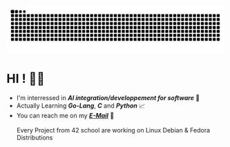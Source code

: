 
<picture>
  <source media="(prefers-color-scheme: dark)" srcset="https://raw.githubusercontent.com/lumrt/lumrt/output/github-contribution-grid-snake-dark.svg" />
  <source media="(prefers-color-scheme: light)" srcset="https://raw.githubusercontent.com/lumrt/lumrt/output/github-contribution-grid-snake.svg" />
  <img alt="GitHub Contributions Snake Animation" src="https://raw.githubusercontent.com/lumrt/lumrt/output/github-contribution-grid-snake.svg" />
</picture>

# HI ! 👋🏼 
- I'm interressed in ***AI integration/developpement for software*** 🧠
- Actually Learning ***Go-Lang***, ***C*** and ***Python*** 📈
- You can reach me on my ***[E-Mail](mailto:lumaret@student.42.fr)*** 📩
  <br><br>
Every Project from 42 school are working on Linux Debian & Fedora Distributions
<!---
lu4200/lu4200 is a ✨ special ✨ repository because its `README.md` (this file) appears on your GitHub profile.
You can click the Preview link to take a look at your changes.
--->
